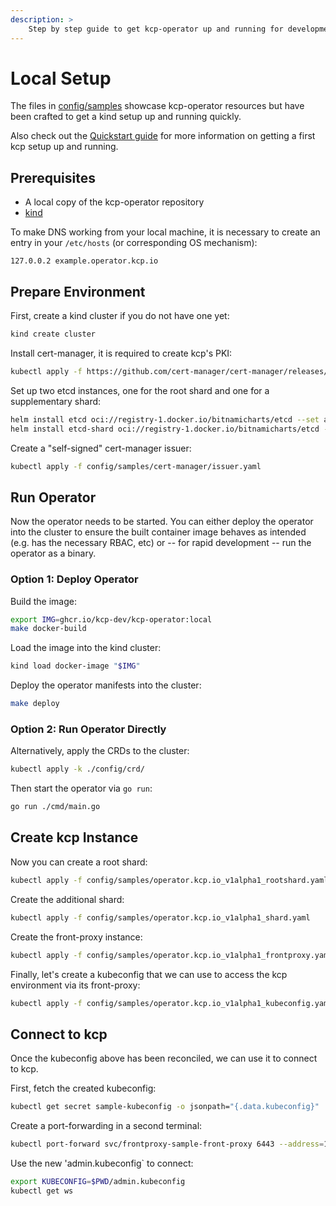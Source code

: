 ```yaml
---
description: >
    Step by step guide to get kcp-operator up and running for development purposes in a kind cluster.
---
```


# Local Setup

The files in [config/samples](https://github.com/kcp-dev/kcp-operator/tree/main/config/samples) showcase kcp-operator resources but have been crafted to get a kind setup up and running quickly.

Also check out the [Quickstart guide](../setup/quickstart.md) for more information on getting a first kcp setup up and running.

## Prerequisites

- A local copy of the kcp-operator repository
- [kind](https://kind.sigs.k8s.io/)

To make DNS working from your local machine, it is necessary to create an entry in your `/etc/hosts` (or corresponding OS mechanism):

```
127.0.0.2 example.operator.kcp.io
```

## Prepare Environment

First, create a kind cluster if you do not have one yet:

```sh
kind create cluster
```

Install cert-manager, it is required to create kcp's PKI:

```sh
kubectl apply -f https://github.com/cert-manager/cert-manager/releases/download/v1.18.2/cert-manager.yaml
```

Set up two etcd instances, one for the root shard and one for a supplementary shard:

```sh
helm install etcd oci://registry-1.docker.io/bitnamicharts/etcd --set auth.rbac.enabled=false --set auth.rbac.create=false
helm install etcd-shard oci://registry-1.docker.io/bitnamicharts/etcd --set auth.rbac.enabled=false --set auth.rbac.create=false
```

Create a "self-signed" cert-manager issuer:

```sh
kubectl apply -f config/samples/cert-manager/issuer.yaml
```

## Run Operator

Now the operator needs to be started. You can either deploy the operator into the cluster to ensure
the built container image behaves as intended (e.g. has the necessary RBAC, etc) or -- for rapid development --
run the operator as a binary.

### Option 1: Deploy Operator

Build the image:

```sh
export IMG=ghcr.io/kcp-dev/kcp-operator:local
make docker-build
```

Load the image into the kind cluster:

```sh
kind load docker-image "$IMG"
```

Deploy the operator manifests into the cluster:

```sh
make deploy
```

### Option 2: Run Operator Directly

Alternatively, apply the CRDs to the cluster:

```sh
kubectl apply -k ./config/crd/
```

Then start the operator via `go run`:

```sh
go run ./cmd/main.go
```

## Create kcp Instance

Now you can create a root shard:

```sh
kubectl apply -f config/samples/operator.kcp.io_v1alpha1_rootshard.yaml
```

Create the additional shard:

```sh
kubectl apply -f config/samples/operator.kcp.io_v1alpha1_shard.yaml
```

Create the front-proxy instance:

```sh
kubectl apply -f config/samples/operator.kcp.io_v1alpha1_frontproxy.yaml
```

Finally, let's create a kubeconfig that we can use to access the kcp
environment via its front-proxy:

```sh
kubectl apply -f config/samples/operator.kcp.io_v1alpha1_kubeconfig.yaml
```

## Connect to kcp

Once the kubeconfig above has been reconciled, we can use it to connect to kcp.

First, fetch the created kubeconfig:

```sh
kubectl get secret sample-kubeconfig -o jsonpath="{.data.kubeconfig}" | base64 -d > admin.kubeconfig
```

Create a port-forwarding in a second terminal:

```sh
kubectl port-forward svc/frontproxy-sample-front-proxy 6443 --address=127.0.0.2
```

Use the new 'admin.kubeconfig` to connect:

```sh
export KUBECONFIG=$PWD/admin.kubeconfig
kubectl get ws
```
